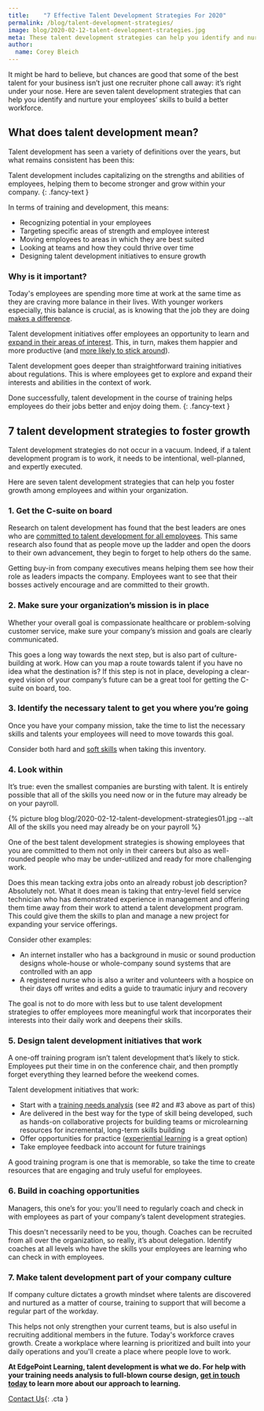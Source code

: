 ```yaml
---
title:    "7 Effective Talent Development Strategies For 2020"
permalink: /blog/talent-development-strategies/
image: blog/2020-02-12-talent-development-strategies.jpg
meta: These talent development strategies can help you identify and nurture your employees’ skills to build a better workforce.
author:
  name: Corey Bleich
---
```


It might be hard to believe, but chances are good that some of the best talent for your business isn’t just one recruiter phone call away: it’s right under your nose. Here are seven talent development strategies that can help you identify and nurture your employees’ skills to build a better workforce. 

## What does talent development mean? 

Talent development has seen a variety of definitions over the years, but what remains consistent has been this: 

Talent development includes capitalizing on the strengths and abilities of employees, helping them to become stronger and grow within your company.
{: .fancy-text }

In terms of training and development, this means:

* Recognizing potential in your employees
* Targeting specific areas of strength and employee interest
* Moving employees to areas in which they are best suited
* Looking at teams and how they could thrive over time
* Designing talent development initiatives to ensure growth

### Why is it important? 

Today's employees are spending more time at work at the same time as they are craving more balance in their lives. With younger workers especially, this balance is crucial, as is knowing that the job they are doing [makes a difference](https://www.businesswire.com/news/home/20190828005566/en/Generation-Millennials-Desperately-Seeking-Personal-Fulfillment-Work). 

Talent development initiatives offer employees an opportunity to learn and [expand in their areas of interest](https://convertkit.com/millennials-love-side-hustles). This, in turn, makes them happier and more productive (and [more likely to stick around](https://www.forbes.com/sites/johnhall/2019/08/11/what-really-keeps-the-best-employees-at-their-companies/#6bc4ad6b38f2!)).

Talent development goes deeper than straightforward training initiatives about regulations. This is where employees get to explore and expand their interests and abilities in the context of work. 

Done successfully, talent development in the course of training helps employees do their jobs better and enjoy doing them.
{: .fancy-text }

## 7 talent development strategies to foster growth 

Talent development strategies do not occur in a vacuum. Indeed, if a talent development program is to work, it needs to be intentional, well-planned, and expertly executed. 

Here are seven talent development strategies that can help you foster growth among employees and within your organization.

### 1. Get the C-suite on board

Research on talent development has found that the best leaders are ones who are [committed to talent development for all employees](https://www.ddiworld.com/ddi/media/booklets/ceoguidetotalentmanagement_bk_ddi.pdf?ext=.pdf). This same research also found that as people move up the ladder and open the doors to their own advancement, they begin to forget to help others do the same.  

Getting buy-in from company executives means helping them see how their role as leaders impacts the company. Employees want to see that their bosses actively encourage and are committed to their growth.

### 2. Make sure your organization’s mission is in place

Whether your overall goal is compassionate healthcare or problem-solving customer service, make sure your company’s mission and goals are clearly communicated. 

This goes a long way towards the next step, but is also part of culture-building at work. How can you map a route towards talent if you have no idea what the destination is? If this step is not in place, developing a clear-eyed vision of your company’s future can be a great tool for getting the C-suite on board, too.

### 3. Identify the necessary talent to get you where you’re going

Once you have your company mission, take the time to list the necessary skills and talents your employees will need to move towards this goal. 

Consider both hard and [soft skills](/blog/train-for-soft-skills/) when taking this inventory.

### 4. Look within

It’s true: even the smallest companies are bursting with talent. It is entirely possible that all of the skills you need now or in the future may already be on your payroll.  

{% picture blog blog/2020-02-12-talent-development-strategies01.jpg --alt All of the skills you need may already be on your payroll %}

One of the best talent development strategies is showing employees that you are committed to them not only in their careers but also as well-rounded people who may be under-utilized and ready for more challenging work. 

Does this mean tacking extra jobs onto an already robust job description? Absolutely not. What it does mean is taking that entry-level field service technician who has demonstrated experience in management and offering them time away from their work to attend a talent development program. This could give them the skills to plan and manage a new project for expanding your service offerings. 

Consider other examples:

* An internet installer who has a background in music or sound production designs whole-house or whole-company sound systems that are controlled with an app
* A registered nurse who is also a writer and volunteers with a hospice on their days off writes and edits a guide to traumatic injury and recovery

The goal is not to do more with less but to use talent development strategies to offer employees more meaningful work that incorporates their interests into their daily work and deepens their skills.

### 5. Design talent development initiatives that work

A one-off training program isn’t talent development that’s likely to stick. Employees put their time in on the conference chair, and then promptly forget everything they learned before the weekend comes.

Talent development initiatives that work:

* Start with a [training needs analysis](/blog/how-to-identify-training-needs-of-employees/) (see #2 and #3 above as part of this)
* Are delivered in the best way for the type of skill being developed, such as hands-on collaborative projects for building teams or microlearning resources for incremental, long-term skills building 
* Offer opportunities for practice ([experiential learning](/blog/benefits-of-experiential-learning/) is a great option)
* Take employee feedback into account for future trainings

A good training program is one that is memorable, so take the time to create resources that are engaging and truly useful for employees. 

### 6. Build in coaching opportunities

Managers, this one’s for you: you'll need to regularly coach and check in with employees as part of your company’s talent development strategies. 

This doesn't necessarily need to be you, though. Coaches can be recruited from all over the organization, so really, it’s about delegation. Identify coaches at all levels who have the skills your employees are learning who can check in with employees.

### 7. Make talent development part of your company culture

If company culture dictates a growth mindset where talents are discovered and nurtured as a matter of course, training to support that will become a regular part of the workday. 

This helps not only strengthen your current teams, but is also useful in recruiting additional members in the future. Today's workforce craves growth. Create a workplace where learning is prioritized and built into your daily operations and you'll create a place where people love to work. 

<strong>At EdgePoint Learning, talent development is what we do. For help with your training needs analysis to full-blown course design, [get in touch today](/contact/) to learn more about our approach to learning.</strong>

[Contact Us](/contact/ ){: .cta }
